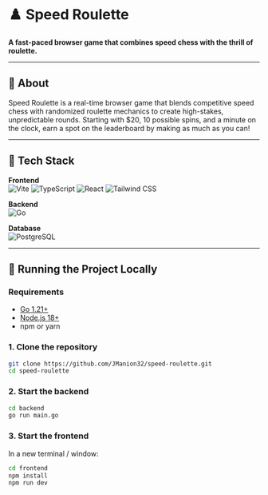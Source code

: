 # ♟️ Speed Roulette

**A fast-paced browser game that combines speed chess with the thrill of roulette.**

---

## 🚀 About

Speed Roulette is a real-time browser game that blends competitive speed chess with randomized roulette mechanics to create high-stakes, unpredictable rounds. Starting with $20, 10 possible spins, and a minute on the clock, earn a spot on the leaderboard by making as much as you can!

---

## 🧰 Tech Stack

**Frontend**  
![Vite](https://img.shields.io/badge/Vite-646CFF?style=for-the-badge&logo=vite&logoColor=white)
![TypeScript](https://img.shields.io/badge/TypeScript-3178C6?style=for-the-badge&logo=typescript&logoColor=white)
![React](https://img.shields.io/badge/React-61DAFB?style=for-the-badge&logo=react&logoColor=black)
![Tailwind CSS](https://img.shields.io/badge/Tailwind_CSS-38B2AC?style=for-the-badge&logo=tailwind-css&logoColor=white)

**Backend**  
![Go](https://img.shields.io/badge/Go-00ADD8?style=for-the-badge&logo=go&logoColor=white)

**Database**  
![PostgreSQL](https://img.shields.io/badge/PostgreSQL-4169E1?style=for-the-badge&logo=postgresql&logoColor=white)

---

## 🧪 Running the Project Locally

### Requirements
- [Go 1.21+](https://go.dev/dl/)
- [Node.js 18+](https://nodejs.org/)
- npm or yarn

### 1. Clone the repository

```bash
git clone https://github.com/JManion32/speed-roulette.git
cd speed-roulette
```

### 2. Start the backend

```bash
cd backend
go run main.go
```

### 3. Start the frontend

In a new terminal / window:

```bash
cd frontend
npm install
npm run dev
```

